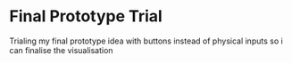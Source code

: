 # Final Prototype Trial
 Trialing my final prototype idea with buttons instead of physical inputs so i can finalise the visualisation 
